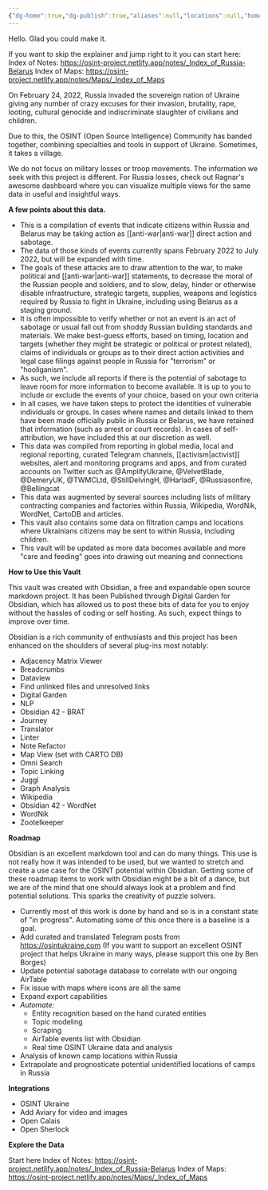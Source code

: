 ```yaml
---
{"dg-home":true,"dg-publish":true,"aliases":null,"locations":null,"home":true,"tag":null,"date":null,"title":"Read Me","permalink":"/osint-project-read-me/","tags":"gardenEntry","dgHomeLink":true,"dgPassFrontmatter":true}
---
```



Hello. Glad you could make it.

If you want to skip the explainer and jump right to it you can start here: Index of Notes: https://osint-project.netlify.app/notes/_Index_of_Russia-Belarus
Index of Maps: https://osint-project.netlify.app/notes/Maps/_Index_of_Maps

On February 24, 2022, Russia invaded the sovereign nation of Ukraine giving any number of crazy excuses for their invasion, brutality, rape, looting, cultural genocide and indiscriminate slaughter of civilians and children.

Due to this, the OSINT (Open Source Intelligence) Community has banded together, combining specialties and tools in support of Ukraine. Sometimes, it takes a village.

We do not focus on military losses or troop movements. The information we seek with this project is different. For Russia losses, check out Ragnar's awesome dashboard where you can visualize multiple views for the same data in useful and insightful ways.

**A few points about this data.**

- This is a compilation of events that indicate citizens within Russia and Belarus may be taking action as [[anti-war|anti-war]] direct action and sabotage.
- The data of those kinds of events currently spans February 2022 to July 2022, but will be expanded with time.
- The goals of these attacks are to draw attention to the war, to make political and [[anti-war|anti-war]] statements, to decrease the moral of the Russian people and soldiers, and to slow, delay, hinder or otherwise disable infrastructure, strategic targets, supplies, weapons and logistics required by Russia to fight in Ukraine, including using Belarus as a staging ground.
- It is often impossible to verify whether or not an event is an act of sabotage or usual fall out from shoddy Russian building standards and materials. We make best-guess efforts, based on timing, location and targets (whether they might be strategic or political or protest related), claims of individuals or groups as to their direct action activities and legal case filings against people in Russia for "terrorism" or "hooliganism".
- As such, we include all reports if there is the potential of sabotage to leave room for more information to become available. It is up to you to include or exclude the events of your choice, based on your own criteria
- In all cases, we have taken steps to protect the identities of vulnerable individuals or groups. In cases where names and details linked to them have been made officially public in Russia or Belarus, we have retained that information (such as arrest or court records). In cases of self-attribution, we have included this at our discretion as well.
- This data was compiled from reporting in global media, local and regional reporting, curated Telegram channels, [[activism|activist]] websites, alert and monitoring programs and apps, and from curated accounts on Twitter such as @AmplifyUkraine, @VelvetBlade, @DemeryUK, @TWMCLtd, @StillDelvingH, @HarladF, @Russiasonfire, @Bellingcat
- This data was augmented by several sources including lists of military contracting companies and factories within Russia, Wikipedia, WordNik, WordNet, CartoDB and articles. 
- This vault also contains some data on filtration camps and locations where Ukrainians citizens may be sent to within Russia, including children.
- This vault will be updated as more data becomes available and more "care and feeding" goes into drawing out meaning and connections

**How to Use this Vault**

This vault was created with Obsidian, a free and expandable open source markdown project. It has been Published through Digital Garden for Obsidian, which has allowed us to post these bits of data for you to enjoy without the hassles of coding or self hosting. As such, expect things to improve over time.

Obsidian is a rich community of enthusiasts and this project has been enhanced on the shoulders of several plug-ins most notably:

- Adjacency Matrix Viewer
- Breadcrumbs
- Dataview
- Find unlinked files and unresolved links
- Digital Garden
- NLP
- Obsidian 42 - BRAT
- Journey
- Translator
- Linter
- Note Refactor
- Map View (set with CARTO DB)
- Omni Search
- Topic Linking
- Juggl
- Graph Analysis
- Wikipedia
- Obsidian 42 - WordNet
- WordNik
- Zootelkeeper

**Roadmap**

Obsidian is an excellent markdown tool and can do many things. This use is not really how it was intended to be used, but we wanted to stretch and create a use case for the OSINT potential within Obsidian. Getting some of these roadmap items to work with Obsidian might be a bit of a dance, but we are of the mind that one should always look at a problem and find potential solutions. This sparks the creativity of puzzle solvers.

- Currently most of this work is done by hand and so is in a constant state of "in progress". Automating some of this once there is a baseline is a goal.
- Add curated and translated Telegram posts from https://osintukraine.com (If you want to support an excellent OSINT project that helps Ukraine in many ways, please support this one by Ben Borges)
- Update potential sabotage database to correlate with our ongoing AirTable
- Fix issue with maps where icons are all the same
- Expand export capabilities
- *Automate:*
    - Entity recognition based on the hand curated entities
    - Topic modeling
    - Scraping
    - AirTable events list with Obsidian
    - Real time OSINT Ukraine data and analysis
- Analysis of known camp locations within Russia
- Extrapolate and prognosticate potential unidentified locations of camps in Russia

**Integrations**
- OSINT Ukraine
- Add Aviary for video and images
- Open Calais
- Open Sherlock

**Explore the Data**

Start here 
Index of Notes: https://osint-project.netlify.app/notes/_Index_of_Russia-Belarus
Index of Maps: https://osint-project.netlify.app/notes/Maps/_Index_of_Maps
